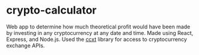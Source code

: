 # crypto-calculator

Web app to determine how much theoretical profit would have been made by investing in any cryptocurrency at any date and time. Made using React, Express, and Node.js. Used the [ccxt](https://github.com/ccxt/ccxt) library for access to cryptocurrency exchange APIs.
